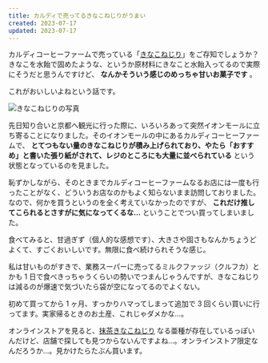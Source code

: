 ```yaml
---
title: カルディで売ってるきなこねじりがうまい
created: 2023-07-17
updated: 2023-07-17
---
```


カルディコーヒーファームで売っている「[きなこねじり](https://www.kaldi.co.jp/ec/pro/disp/1/4570018727771)」をご存知でしょうか？きなこを水飴で固めたような、というか原材料にきなこと水飴入ってるので実際にそうだと思うんですけど、 **なんかそういう感じのめっちゃ甘いお菓子です** 。

これがおいしいよねという話です。

![きなこねじりの写真](0ea5b695-6a36-4633-aa8a-96d6bbd84100)

先日知り合いと京都へ観光に行った際に、いろいろあって突然イオンモールに立ち寄ることになりました。そのイオンモールの中にあるカルディコーヒーファームで、 **とてつもない量のきなこねじりが積み上げられており、やたら「おすすめ」と書いた張り紙がされて、レジのところにも大量に並べられている** という状態となっているのを見ました。

恥ずかしながら、そのときまでカルディコーヒーファームなるお店には一度も行ったことがなく、どういうお店なのかもよく知らないまま訪問しておりました。なので、何かを買うというのを全く考えていなかったのですが、 **これだけ推してこられるとさすがに気になってくるな…** ということでつい買ってしまいました。

食べてみると、甘過ぎず（個人的な感想です）、大きさや固さもなんかちょうどよくて、すごくおいしいです。無限に食べ続けられそうな感じ。

私は甘いものがすきで、業務スーパーに売ってるミルクファッジ（クルフカ）とかも 1 日で食べきっちゃうくらいの勢いでつまんじゃうんですが、きなこねじりは減るのが爆速で気づいたら袋が空になってるのでよくない。

初めて買ってから 1 ヶ月、すっかりハマってしまって追加で 3 回くらい買いに行ってます。実家帰るときのお土産、これじゃダメかな…。

オンラインストアを見ると、[抹茶きなこねじり](https://www.kaldi.co.jp/ec/pro/disp/1/4571347775983) なる亜種が存在しているっぽいんだけど、店舗で探しても見つからないんですよね…。オンラインストア限定なんだろうか…。見かけたらたぶん買います。
